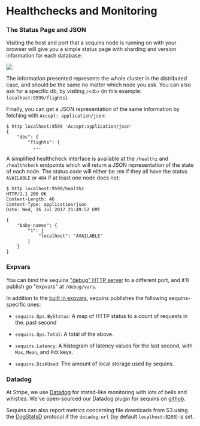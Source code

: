 # Healthchecks and Monitoring

### The Status Page and JSON

Visiting the host and port that a sequins node is running on with your browser
will give you a simple status page with sharding and version information for
each database:

![](status.png)

The information presented represents the whole cluster in the distributed case,
and should be the same no matter which node you ask. You can also ask for a
specific db, by visiting `/<db>` (in this example: `localhost:9599/flights`).

Finally, you can get a JSON representation of the same information by fetching
with `Accept: application/json`:

    $ http localhost:9599 'Accept:application/json'
    {
        "dbs": {
            "flights": {
              ...

A simplified healthcheck interface is available at the `/healthz` and
`/healthcheck` endpoints which will return a JSON representation of the state
of each node. The status code will either be `200` if they all have the status
`AVAILABLE` or `404` if at least one node does not:

    $ http localhost:9599/healthz
    HTTP/1.1 200 OK
    Content-Length: 46
    Content-Type: application/json
    Date: Wed, 26 Jul 2017 21:49:52 GMT
 
    {
        "baby-names": {
            "1": {
                "localhost": "AVAILABLE"
            }
        }
    }

### Expvars

You can bind the sequins ["debug" HTTP
server](../x-1-configuration-reference/README.md#debug) to a different port, and
it'll publish go "expvars" at `/debug/vars`.

In addition to the [built in expvars][goexpvar], sequins publishes the following
sequins-specific ones:

 - `sequins.Qps.ByStatus`: A map of HTTP status to a count of requests in the.
   past second

 - `sequins.Qps.Total`: A total of the above.

 - `sequins.Latency`: A histogram of latency values for the last second, with
   `Max`, `Mean`, and `PXX` keys.

 - `sequins.DiskUsed`: The amount of local storage used by sequins.

[goexpvar]: https://golang.org/pkg/expvar/

### Datadog

At Stripe, we use [Datadog][datadog] for statsd-like monitoring with lots of
bells and whistles. We've open-sourced our Datadog plugin for sequins on
[github][ddcheck].

Sequins can also report metrics concerning file downloads from S3 using the
[DogStatsD][dogstatsd] protocol if the `datadog.url` (by default
`localhost:8200`) is set.

[datadog]: https://www.datadoghq.com/
[ddcheck]: https://github.com/stripe/datadog-checks/blob/master/checks.d/sequins.py
[dogstatsd]: https://docs.datadoghq.com/guides/dogstatsd/
